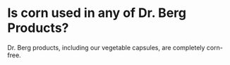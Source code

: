 # Is corn used in any of Dr. Berg Products?

Dr. Berg products, including our vegetable capsules, are completely corn-free.